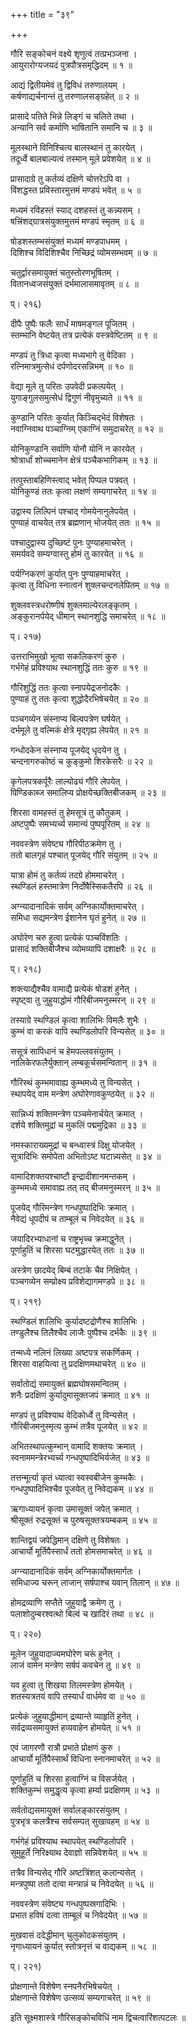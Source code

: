 +++
title = "३९"

+++
  
गौरि सङ्कोचनं वक्ष्ये शृणुत्वं तत्प्रभञ्जना ।  
आयुरारोग्यजयदं पुत्रपौत्रसमृद्धिदम् ॥ १ ॥  
  
आद्यं द्वितीयमेवं तु द्विविधं तरुणालयम् ।  
कर्षणाद्यर्चनान्तं तु तरुणालसङ्ग्रहेत् ॥ २ ॥  
  
प्रासादे पतिते भिन्ने लिङ्गं च चलिते तथा ।  
अन्यानि सर्व कर्माणि भाषितानि समानि च ॥ ३ ॥  
  
मूलस्थाने विनिश्चित्य बालस्थानं तु कारयेत् ।  
तदूर्ध्वे बालबाल्यत्वं तस्मान् मूले प्रवेशयेत् ॥ ४ ॥  
  
प्रासादाग्रे तु कर्तव्यं दक्षिणे चोत्तरेऽपि वा ।  
विंशद्धस्त प्रविस्तारमुत्तमं मण्डपं भवेत् ॥ ५ ॥  
  
मध्यमं रविहस्तं स्याद् दशहस्तं तु कन्न्यसम् ।  
षत्त्रिंशद्ग्रात्रसंयुक्तमुत्तमं मण्डपं स्मृतम् ॥ ६ ॥  
  
षोडशस्तम्भसंयुक्तं मध्यमं मण्डपाधमम् ।  
दिशिश्च विदिशिश्चैव निच्छिद्रं व्योमसम्भवम् ॥ ७ ॥  
  
चतुर्द्वारसमायुक्तं चतुस्तोरणभूषितम् ।  
वितानध्वजसंयुक्तं दर्भमालासमावृतम् ॥ ८ ॥  
  
प्। २१६)  
  
दीपैः पुष्पैः फलैः सार्धं माषमङ्गल पूजितम् ।  
स्तम्भानि वेष्टयेत् तत्र प्रत्येकं वस्त्रवेष्टितम् ॥ ९ ॥  
  
मण्डपं तु त्रिधा कृत्वा मध्यभागे तु वेदिका ।  
रत्निमात्रमुत्सेधं दर्पणोदरसन्निभम् ॥ १० ॥  
  
वेद्या मूले तु परितः उपवेदी प्रकल्पयेत् ।  
युगाङ्गुलसमुत्सेधं द्विगुणं नीवृमुच्यते ॥ ११ ॥  
  
कुण्डानि परितः कुर्यात् किञ्चिद्भेदं विशेषतः ।  
नवाग्निवाथ पञ्चाग्निम् एकाग्निं समुदाचरेत् ॥ १२ ॥  
  
योनिकुण्डानि सर्वाणि योनौ योनिं न कारयेत् ।  
श्रोत्रार्धां शोच्चमानेन क्षेत्रं पञ्चैकभागिकम् ॥ १३ ॥  
  
तत्पुस्ताबहिणिस्त्वाद् भवेत् पिप्पल पत्रवत् ।  
योनिकुण्डं ततः कृत्वा लक्षणं सम्यगाचरेत् ॥ १४ ॥  
  
उद्वास्य लिल्पिनं पश्चाद् गोमयेनानुलेपयेत् ।  
पुण्याहं वाचयेत् तत्र ब्रह्मणान् भोजयेत् ततः ॥ १५ ॥  
  
पश्चादुद्वास्य दुच्छिष्टं पुनः पुण्याहमाचरेत् ।  
समर्यवदे सम्यग्वास्तु होमं तु कारयेत् ॥ १६ ॥  
  
पर्यग्निकरणं कुर्यात् पुनः पुण्याहमाचरेत् ।  
कृत्वा तु विधिना स्नात्वनं शुक्लचन्दनलेपितम् ॥ १७ ॥  
  
शुक्लवस्त्रधरोष्णीषं शुक्लमाल्येरलङ्कृतम् ।  
अङ्कुरानर्पयेद् धीमान् स्थानशुद्धि समाचरेत् ॥ १८ ॥  
  
प्। २१७)  
  
उत्तराभिमुखो भूत्वा सकलिकरणं कुरु ।  
गर्भगेहं प्रविश्याथ स्थानशुद्धिं ततः कुरु ॥ १९ ॥  
  
गौरिशुद्धिं ततः कृत्वा स्नापयेद्रजनोदकैः ।  
पुण्याहं तु ततः कृत्वा शुद्धोदैरभिषेचयेत् ॥ २० ॥  
  
पञ्चगव्येन संस्नाप्य बिल्वपत्रेण घर्षयेत् ।  
दर्भमूले तु वल्मिकं क्षेत्रे मृद्गृह्य लेपयेत् ॥ २१ ॥  
  
गन्धोदकेन संस्नाप्य पूजयेद् धृदयेन तु ।  
चन्दनागरुकोष्ठं च कुङ्कुमो शिरकेसरैः ॥ २२ ॥  
  
कृगेलपत्रकर्पूरैः लाल्योढ्यं गौरि लेपयेत् ।  
पिण्डिकाब्ज समालिप्य प्रोक्षयेच्छक्तिबीजकम् ॥ २३ ॥  
  
शिरसा वामहस्तं तु हेमसूत्रं तु कौतुकम् ।  
अष्टपुष्पैः समभ्यर्च्य समान्यं पुष्पपूरितम् ॥ २४ ॥  
  
नववस्त्रेण संवेष्ट्य गौरिपीठक्रमेण तु ।  
ततो बालगृहं पश्चात् पूजयेद् गौरि संयुतम् ॥ २५ ॥  
  
यात्रा होमं तु कर्तव्यं तदग्रे होममाचरेत् ।  
स्थण्डिलं हस्तमात्रेण निर्दोषैस्सिकतैरपि ॥ २६ ॥  
  
अग्न्यादानादिकं सर्वम् अग्निकार्योक्तमाचरेत् ।  
समिधा सद्यमन्त्रेण ईशानेन घृतं हुनेत् ॥ २७ ॥  
  
अघोरेण चरु हुत्वा प्रत्येकं पञ्चविंशतिः ।  
प्रासादं शक्तिबीजैश्च व्योमव्यापि दशाक्षरैः ॥ २८ ॥  
  
प्। २१८)  
  
शक्त्याद्यैश्चैव वामाद्यै प्रत्येकं षोडशं हुनेत् ।  
स्पृष्ट्वा तु जुहुयाद्धोमं गौरिबीजमनुस्मरन् ॥ २९ ॥  
  
तस्याग्रे स्थण्डिलं कृत्वा शालिभिः विमलैः शुभैः ।  
कुम्भं वा करकं वापि स्थण्डिलोपरि विन्यसेत् ॥ ३० ॥  
  
ससूत्रं सापिधानं च हेमपल्लवसंयुतम् ।  
नालिकेरफलैर्युक्तान् लम्बकूर्चसमन्वितान् ॥ ३१ ॥  
  
गौरिस्थं कुम्भमावाह्य कुम्भमध्ये तु विन्यसेत् ।  
स्थापयेद् वाम मन्त्रेण अघोरेणावकुण्ठयेत् ॥ ३२ ॥  
  
सान्निध्यं शक्तिमन्त्रेण पञ्चमेनार्चयेत् क्रमात् ।  
दर्शये शक्तिमुद्रां च मुकलिं पद्ममुद्रिका ॥ ३३ ॥  
  
नमस्काराख्यमुद्रां च बन्ध्वास्त्रं दिक्षु योजयेत् ।  
सूत्रादिभिः समोपेता अभितोऽष्ट घटान्न्यसेत् ॥ ३४ ॥  
  
वामादिशक्तयश्चाष्टौ इन्द्रादीशानमन्तकम् ।  
कुम्भमध्ये समावाह्य तत् तद् बीजमनुस्मरन् ॥ ३५ ॥  
  
पूजयेद् गौरिमन्त्रेण गन्धपुष्पादिभिः क्रमात् ।  
नैवेद्यं धूपदीपं च ताम्बूलं च निवेदयेत् ॥ ३६ ॥  
  
जयादिरभ्याधानां च राष्ट्रभृच्च क्रमाद्धुनेत् ।  
पूर्णाहुतिं च शिरसा घटमुद्धारयेत् ततः ॥ ३७ ॥  
  
अस्त्रेण छादयेद् बिम्बं तटाके चैव निक्षिपेत् ।  
पञ्चगव्येन सम्प्रोक्ष्य प्रविशेद्यागमण्डपे ॥ ३८ ॥  
  
प्। २१९)  
  
स्थण्डिलं शालिभिः कुर्यादष्टद्रोणैश्च शालिभिः ।  
तण्डुलैश्च तिलैश्चैव लाजैः पुष्पैश्च दर्भकैः ॥ ३९ ॥  
  
तन्मध्ये नलिनं लिख्या अष्टपत्र सकर्णिकम् ।  
शिरसा वाहयित्वा तु प्रदक्षिणमथाचरेत् ॥ ४० ॥  
  
सर्वातोद्यं समायुक्तं ब्रह्मघोषसमन्वितम् ।  
शनैः प्रदक्षिणं कुर्यादुमासूक्तजपं क्रमात् ॥ ४१ ॥  
  
मण्डपं तु प्रविश्याथ वेदिकोर्ध्वे तु विन्यसेत् ।  
गौरिबीजमनुस्मृत्य कुम्भं तत्रैव पूजयेत् ॥ ४२ ॥  
  
अभितस्थापत्कुम्भान् वामादि शक्तयः क्रमात् ।  
स्वनाममन्त्रेरभ्यर्च्य गन्धपुष्पादिभिर्यजेत् ॥ ४३ ॥  
  
तत्तन्मूर्त्या कृतं ध्यात्वा स्वस्वबीजेन कुम्भकैः ।  
गन्धपुष्पादिभिश्चैव पूजयेत् तु निवेद्यकम् ॥ ४४ ॥  
  
ऋगाध्यायनं कृत्वा उमासूक्तं जपेत् क्रमात् ।  
श्रीसूक्तं रुद्रसूक्तं च पुरुषसूक्तत्रयम्बकम् ॥ ४५ ॥  
  
शान्तिद्वयं जपेद्धिमान् दक्षिणे तु विशेषतः ।  
आचार्यो मूर्तिपैस्सार्धं ततो होमसमाचरेत् ॥ ४६ ॥  
  
अग्न्यादानादिकं सर्वम् अग्निकार्योक्तमार्गतः ।  
समिधाज्य चरून् लाजान् सर्षपाश्च यवान् तिलान् ॥ ४७ ॥  
  
होमद्रव्याणि सप्तैते जुहुयाद्वै क्रमेण तु ।  
पलाशोदुम्बरश्वत्थो बिल्वं च खादिरं तथा ॥ ४८ ॥  
  
प्। २२०)  
  
मूलेन जुहुयादाज्यमघोरेण चरूं हुनेत् ।  
लाजं वामेन मन्त्रेण सर्षपं कवचेन तु ॥ ४९ ॥  
  
यव हुत्वा तु शिखया तिलमस्त्रेण होमयेत् ।  
शतस्यत्रतयं वापि तस्यार्धं वार्धमेव वा ॥ ५० ॥  
  
प्रत्येकं जुहुयाद्धीमान् द्रव्यान्ते व्याहृतिं हुनेत् ।  
सर्वद्रव्यसमायुक्तं हव्यवाहेन होमयेत् ॥ ५१ ॥  
  
एवं जागरणौ रात्रौ प्रभाते प्रोक्षणं कुरु ।  
आचार्यो मूर्तिपैस्सार्थं विधिना स्नानमाचरेत् ॥ ५२ ॥  
  
पूर्णाहुतिं च शिरसा हुत्वाग्निं च विसर्जयेत् ।  
शक्तिकुम्भं समुद्धृत्य कृत्वा हर्म्या प्रदक्षिणम् ॥ ५३ ॥  
  
सर्वतोद्यसमायुक्तं सर्वालङ्कारसंयुतम् ।  
पुत्रभृत्र कलत्रैश्च सर्वसम्पत् सुखावहम् ॥ ५४ ॥  
  
गर्भगेहं प्रविश्याथ स्थापयेत् स्थण्डिलोपरि ।  
सुमुहूर्ते निरिक्ष्याथ देवाज्ञो सन्निवेशयेत् ॥ ५५ ॥  
  
तत्रैव विन्यसेद् गौरि अष्टत्रिंशत् कलान्यसेत् ।  
मन्त्रपुष्पा ततो दत्वा मन्त्रान्नं च निवेदयेत् ॥ ५६ ॥  
  
नववस्त्रेण संवेष्ट्य गन्धपुष्पस्रगादिभिः ।  
प्रभात हविषं दत्वा ताम्बूलं च निवेदयेत् ॥ ५७ ॥  
  
मुखवासं ददेद्धीमान् चुलुकोदकसंयुतम् ।  
नृगाध्यायनं कुर्यात् स्तोत्रनृत्तं च वाद्यकम् ॥ ५८ ॥  
  
प्। २२१)  
  
प्रोक्षणान्ते विशेषेण स्नपनैरभिषेचयेत् ।  
प्रोक्षणान्ते विशेषेण उत्सव्यं सम्यगाचरेत् ॥ ५९ ॥  
  
इति सूक्ष्मशास्त्रे गौरिसङ्कोचविधिं नाम द्विचत्वारिंशत्पटलः ॥   

